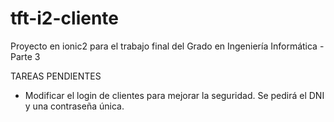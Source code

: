 # tft-i2-cliente
Proyecto en ionic2 para el trabajo final del Grado en Ingeniería Informática - Parte 3

TAREAS PENDIENTES

- Modificar el login de clientes para mejorar la seguridad. Se pedirá el DNI y una contraseña única.
